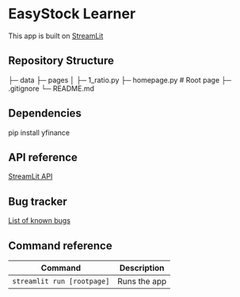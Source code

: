 # EasyStock Learner

This app is built on [StreamLit](https://streamlit.io)

## Repository Structure
├─ data
├─ pages
│  ├─ 1_ratio.py
├─ homepage.py          # Root page
├─ .gitignore
└─ README.md

## Dependencies
pip install yfinance

## API reference
[StreamLit API](https://docs.streamlit.io/develop/api-reference)

## Bug tracker
[List of known bugs](docs/BugTracker.md)

## Command reference

| Command           | Description                                              |
| ----------------- | -------------------------------------------------------- |
| `streamlit run [rootpage]`            | Runs the app                        |
